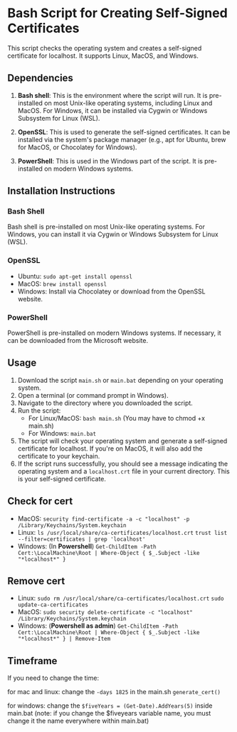 # Bash Script for Creating Self-Signed Certificates

This script checks the operating system and creates a self-signed certificate for localhost. It supports Linux, MacOS, and Windows.

## Dependencies

1. **Bash shell**: This is the environment where the script will run. It is pre-installed on most Unix-like operating systems, including Linux and MacOS. For Windows, it can be installed via Cygwin or Windows Subsystem for Linux (WSL).

2. **OpenSSL**: This is used to generate the self-signed certificates. It can be installed via the system's package manager (e.g., apt for Ubuntu, brew for MacOS, or Chocolatey for Windows).

3. **PowerShell**: This is used in the Windows part of the script. It is pre-installed on modern Windows systems.

## Installation Instructions

### Bash Shell
Bash shell is pre-installed on most Unix-like operating systems. For Windows, you can install it via Cygwin or Windows Subsystem for Linux (WSL).

### OpenSSL
- Ubuntu: `sudo apt-get install openssl`
- MacOS: `brew install openssl`
- Windows: Install via Chocolatey or download from the OpenSSL website.

### PowerShell
PowerShell is pre-installed on modern Windows systems. If necessary, it can be downloaded from the Microsoft website.

## Usage

1. Download the script `main.sh` or `main.bat` depending on your operating system.
2. Open a terminal (or command prompt in Windows).
3. Navigate to the directory where you downloaded the script.
4. Run the script:
   - For Linux/MacOS: `bash main.sh` (You may have to chmod +x main.sh)
   - For Windows: `main.bat`
5. The script will check your operating system and generate a self-signed certificate for localhost. If you're on MacOS, it will also add the certificate to your keychain.
6. If the script runs successfully, you should see a message indicating the operating system and a `localhost.crt` file in your current directory. This is your self-signed certificate.

## Check for cert

- MacOS: `security find-certificate -a -c "localhost" -p /Library/Keychains/System.keychain`
- Linux: `ls /usr/local/share/ca-certificates/localhost.crt` `trust list --filter=certificates | grep 'localhost'`
- Windows: (In **Powershell**)  `Get-ChildItem -Path Cert:\LocalMachine\Root | Where-Object { $_.Subject -like "*localhost*" }`

## Remove cert

- Linux: `sudo rm /usr/local/share/ca-certificates/localhost.crt` `sudo update-ca-certificates`
- MacOS: `sudo security delete-certificate -c "localhost" /Library/Keychains/System.keychain`
- Windows: (**Powershell as admin**) `Get-ChildItem -Path Cert:\LocalMachine\Root | Where-Object { $_.Subject -like "*localhost*" } | Remove-Item`

## Timeframe

If you need to change the time:

for mac and linux: change the `-days 1825` in the main.sh `generate_cert()`

for windows: change the `$fiveYears = (Get-Date).AddYears(5)` inside main.bat (note: if you change the $fiveyears variable name, you must change it the name everywhere within main.bat)
